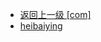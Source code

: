 - [返回上一级 [com]](notes/code/Zookeeper/curator/src/main/java/com/)
- [heibaiying](notes/code/Zookeeper/curator/src/main/java/com/heibaiying/)
